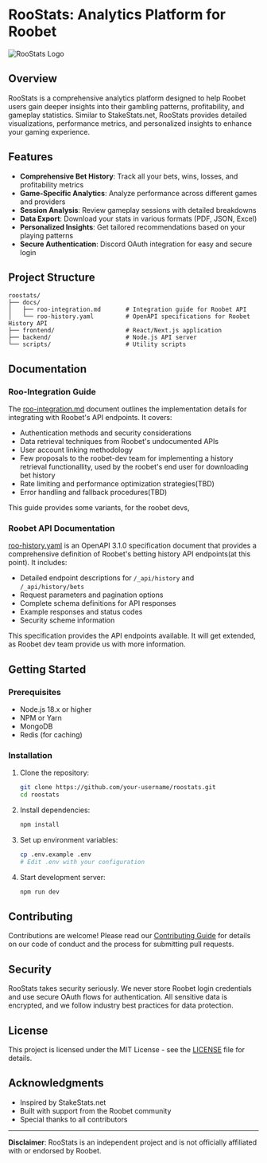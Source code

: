 # RooStats: Analytics Platform for Roobet

![RooStats Logo](/images/icon.ico)

## Overview

RooStats is a comprehensive analytics platform designed to help Roobet users gain deeper insights into their gambling patterns, profitability, and gameplay statistics. Similar to StakeStats.net, RooStats provides detailed visualizations, performance metrics, and personalized insights to enhance your gaming experience.

## Features

- **Comprehensive Bet History**: Track all your bets, wins, losses, and profitability metrics
- **Game-Specific Analytics**: Analyze performance across different games and providers
- **Session Analysis**: Review gameplay sessions with detailed breakdowns
- **Data Export**: Download your stats in various formats (PDF, JSON, Excel)
- **Personalized Insights**: Get tailored recommendations based on your playing patterns
- **Secure Authentication**: Discord OAuth integration for easy and secure login

## Project Structure

```
roostats/
├── docs/
│   ├── roo-integration.md       # Integration guide for Roobet API
│   └── roo-history.yaml         # OpenAPI specifications for Roobet History API
├── frontend/                    # React/Next.js application
├── backend/                     # Node.js API server
└── scripts/                     # Utility scripts
```

## Documentation

### Roo-Integration Guide

The [roo-integration.md](docs/roo-integration.md) document outlines the implementation details for integrating with Roobet's API endpoints. It covers:

- Authentication methods and security considerations
- Data retrieval techniques from Roobet's undocumented APIs
- User account linking methodology
- Few proposals to the roobet-dev team for implementing a history retrieval functionallity, used by the roobet's end user for downloading bet history
- Rate limiting and performance optimization strategies(TBD)
- Error handling and fallback procedures(TBD)

This guide provides some variants, for the roobet devs,

### Roobet API Documentation

[roo-history.yaml](docs/roo-history.yaml) is an OpenAPI 3.1.0 specification document that provides a comprehensive definition of Roobet's betting history API endpoints(at this point). It includes:

- Detailed endpoint descriptions for `/_api/history` and `/_api/history/bets`
- Request parameters and pagination options
- Complete schema definitions for API responses
- Example responses and status codes
- Security scheme information

This specification provides the API endpoints available. It will get extended, as Roobet dev team provide us with more information.


## Getting Started

### Prerequisites

- Node.js 18.x or higher
- NPM or Yarn
- MongoDB
- Redis (for caching)

### Installation

1. Clone the repository:
   ```bash
   git clone https://github.com/your-username/roostats.git
   cd roostats
   ```

2. Install dependencies:
   ```bash
   npm install
   ```

3. Set up environment variables:
   ```bash
   cp .env.example .env
   # Edit .env with your configuration
   ```

4. Start development server:
   ```bash
   npm run dev
   ```

## Contributing

Contributions are welcome! Please read our [Contributing Guide](CONTRIBUTING.md) for details on our code of conduct and the process for submitting pull requests.

## Security

RooStats takes security seriously. We never store Roobet login credentials and use secure OAuth flows for authentication. All sensitive data is encrypted, and we follow industry best practices for data protection.

## License

This project is licensed under the MIT License - see the [LICENSE](LICENSE.txt) file for details.

## Acknowledgments

- Inspired by StakeStats.net
- Built with support from the Roobet community
- Special thanks to all contributors

---

**Disclaimer**: RooStats is an independent project and is not officially affiliated with or endorsed by Roobet.
